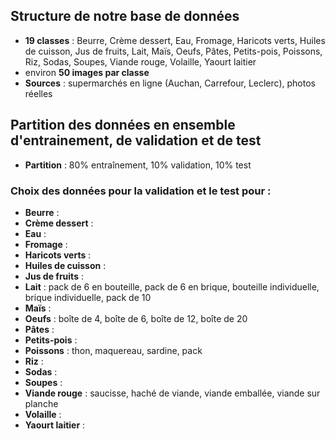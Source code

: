 ## Structure de notre base de données
- <b>19 classes</b> : Beurre, Crème dessert, Eau, Fromage, Haricots verts, Huiles de cuisson, Jus de fruits, Lait, Maïs, Oeufs, Pâtes, Petits-pois, Poissons, Riz, Sodas, Soupes, Viande rouge, Volaille, Yaourt laitier
- environ <b>50 images par classe</b>
- <b>Sources</b> : supermarchés en ligne (Auchan, Carrefour, Leclerc), photos réelles

## Partition des données en ensemble d'entrainement, de validation et de test
- <b>Partition</b> : 80% entraînement, 10% validation, 10% test
### Choix des données pour la validation et le test pour :
- <b>Beurre</b> : 
- <b>Crème dessert</b> :
- <b>Eau</b> :
- <b>Fromage</b> :
- <b>Haricots verts</b> :
- <b>Huiles de cuisson</b> :
- <b>Jus de fruits</b> :
- <b>Lait</b> : pack de 6 en bouteille, pack de 6 en brique, bouteille individuelle, brique individuelle, pack de 10
- <b>Maïs</b> :
- <b>Oeufs</b> : boîte de 4, boîte de 6, boîte de 12, boîte de 20
- <b>Pâtes</b> :
- <b>Petits-pois</b> :
- <b>Poissons</b> : thon, maquereau, sardine, pack 
- <b>Riz</b> :
- <b>Sodas</b> :
- <b>Soupes</b> :
- <b>Viande rouge</b> : saucisse, haché de viande, viande emballée, viande sur planche
- <b>Volaille</b> :
- <b>Yaourt laitier</b> :
